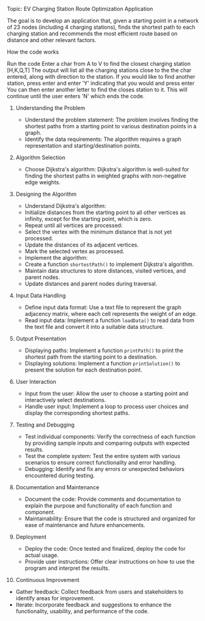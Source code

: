 Topic: EV Charging Station Route Optimization Application

The goal is to develop an application that, given a starting point in a network of 23 nodes (including
4 charging stations), finds the shortest path to each charging station and recommends the most
efficient route based on distance and other relevant factors.

How the code works

Run the code
Enter a char from A to V to find the closest charging station [H,K,Q,T]
The output will list all the charging stations close to the the char entered, along with direction to the station.
If you would like to find another station, press enter and enter 'Y' indicating that you would and press enter
You can then enter another letter to find the closes station to it. This will continue until the user enters 'N' which ends the code.

1. Understanding the Problem
   - Understand the problem statement: The problem involves finding the shortest paths from a starting point to various destination points in a graph.
   - Identify the data requirements: The algorithm requires a graph representation and starting/destination points.

2. Algorithm Selection
   - Choose Dijkstra's algorithm: Dijkstra's algorithm is well-suited for finding the shortest paths in weighted graphs with non-negative edge weights.

3. Designing the Algorithm
   - Understand Dijkstra's algorithm:
   - Initialize distances from the starting point to all other vertices as infinity, except for the starting point, which is zero.
   - Repeat until all vertices are processed:
   - Select the vertex with the minimum distance that is not yet processed.
   - Update the distances of its adjacent vertices.
   - Mark the selected vertex as processed.
   - Implement the algorithm:
   - Create a function `shortestPath()` to implement Dijkstra's algorithm.
   - Maintain data structures to store distances, visited vertices, and parent nodes.
   - Update distances and parent nodes during traversal.

4. Input Data Handling
   - Define input data format: Use a text file to represent the graph adjacency matrix, where each cell represents the weight of an edge.
   - Read input data: Implement a function `loadData()` to read data from the text file and convert it into a suitable data structure.

5. Output Presentation
   - Displaying paths: Implement a function `printPath()` to print the shortest path from the starting point to a destination.
   - Displaying solutions: Implement a function `printSolution()` to present the solution for each destination point.

6. User Interaction
   - Input from the user: Allow the user to choose a starting point and interactively select destinations.
   - Handle user input: Implement a loop to process user choices and display the corresponding shortest paths.

7. Testing and Debugging
   - Test individual components: Verify the correctness of each function by providing sample inputs and comparing outputs with expected results.
   - Test the complete system: Test the entire system with various scenarios to ensure correct functionality and error handling.
   - Debugging: Identify and fix any errors or unexpected behaviors encountered during testing.

8. Documentation and Maintenance
   - Document the code: Provide comments and documentation to explain the purpose and functionality of each function and component.
   - Maintainability: Ensure that the code is structured and organized for ease of maintenance and future enhancements.


9. Deployment
   - Deploy the code: Once tested and finalized, deploy the code for actual usage.
   - Provide user instructions: Offer clear instructions on how to use the program and interpret the results.

10. Continuous Improvement
   - Gather feedback: Collect feedback from users and stakeholders to identify areas for improvement.
   - Iterate: Incorporate feedback and suggestions to enhance the functionality, usability, and performance of the code.





